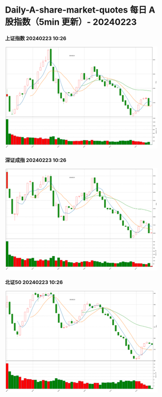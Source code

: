 
# Daily-A-share-market-quotes 每日 A 股指数（5min 更新）- 20240223

### 上证指数 20240223 10:26
![](./fig/2024/2/20240223-sh000001.png)

### 深证成指 20240223 10:26
![](./fig/2024/2/20240223-sz399001.png)

### 北证50 20240223 10:26
![](./fig/2024/2/20240223-bj899050.png)
